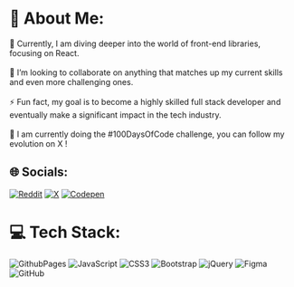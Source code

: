 # 💫 About Me:
🌱 Currently, I am diving deeper into the world of front-end libraries, focusing on React.<br><br>👯 I’m looking to collaborate on anything that matches up my current skills and even more challenging ones.<br><br>⚡ Fun fact, my goal is to become a highly skilled full stack developer and eventually make a significant impact in the tech industry.<br><br>🔭 I am currently doing the #100DaysOfCode challenge, you can follow my evolution on X !


## 🌐 Socials:
[![Reddit](https://img.shields.io/badge/Reddit-%23FF4500.svg?logo=Reddit&logoColor=white)](https://reddit.com/user/DevInProduction) [![X](https://img.shields.io/badge/X-black.svg?logo=X&logoColor=white)](https://x.com/DevOnRoad) [![Codepen](https://img.shields.io/badge/Codepen-000000?style=for-the-badge&logo=codepen&logoColor=white)](https://codepen.io/devonroad) 

# 💻 Tech Stack:
![GithubPages](https://img.shields.io/badge/github%20pages-121013?style=flat&logo=github&logoColor=white) ![JavaScript](https://img.shields.io/badge/javascript-%23323330.svg?style=flat&logo=javascript&logoColor=%23F7DF1E) ![CSS3](https://img.shields.io/badge/css3-%231572B6.svg?style=flat&logo=css3&logoColor=white) ![Bootstrap](https://img.shields.io/badge/bootstrap-%238511FA.svg?style=flat&logo=bootstrap&logoColor=white) ![jQuery](https://img.shields.io/badge/jquery-%230769AD.svg?style=flat&logo=jquery&logoColor=white) ![Figma](https://img.shields.io/badge/figma-%23F24E1E.svg?style=flat&logo=figma&logoColor=white) ![GitHub](https://img.shields.io/badge/github-%23121011.svg?style=flat&logo=github&logoColor=white)

<!-- Proudly created with GPRM ( https://gprm.itsvg.in ) -->
